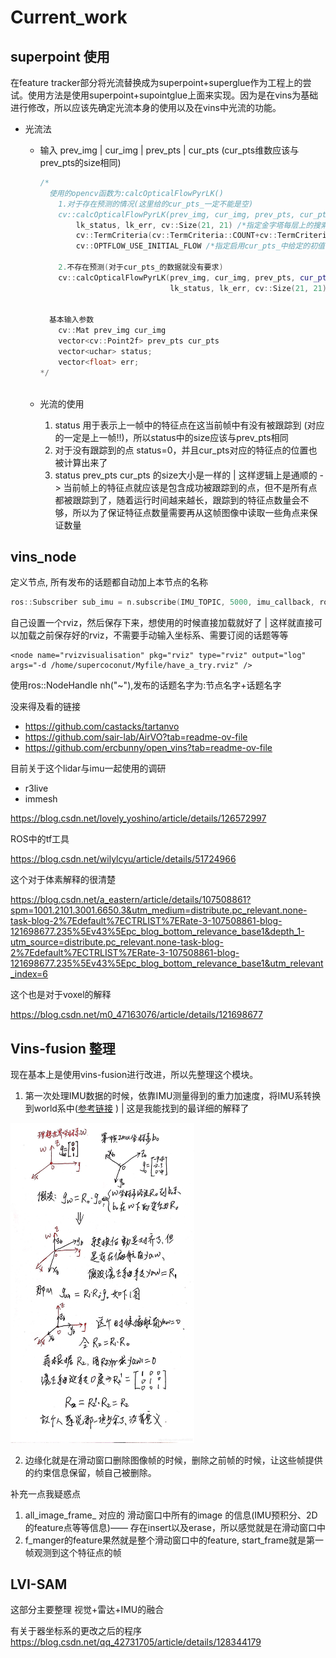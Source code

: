 # Current_work

##  superpoint 使用

在feature tracker部分将光流替换成为superpoint+superglue作为工程上的尝试。使用方法是使用superpoint+supointglue上面来实现。因为是在vins为基础进行修改，所以应该先确定光流本身的使用以及在vins中光流的功能。

- 光流法

    - 输入 prev_img |  cur_img  | prev_pts  | cur_pts (cur_pts维数应该与prev_pts的size相同)

        ```CPP
        /*
          使用的opencv函数为:calcOpticalFlowPyrLK()
            1.对于存在预测的情况(这里给的cur_pts_一定不能是空)
            cv::calcOpticalFlowPyrLK(prev_img, cur_img, prev_pts, cur_pts_ /*输出的追踪结果，允许给出初值*/, 
                lk_status, lk_err, cv::Size(21, 21) /*指定金字塔每层上的搜索窗口的size*/, 1 /*指定金字塔层数为2层*/, 
                cv::TermCriteria(cv::TermCriteria::COUNT+cv::TermCriteria::EPS, 30, 0.01) /*指定搜索的终止条件*/, 
                cv::OPTFLOW_USE_INITIAL_FLOW /*指定启用cur_pts_中给定的初值，以便加速搜索*/ );
        	
            2.不存在预测(对于cur_pts_的数据就没有要求)
            cv::calcOpticalFlowPyrLK(prev_img, cur_img, prev_pts, cur_pts_, 
                                     lk_status, lk_err, cv::Size(21, 21), 3);
        
                
          基本输入参数
          	cv::Mat prev_img cur_img
            vector<cv::Point2f> prev_pts cur_pts
            vector<uchar> status;
            vector<float> err;
        */ 
          
        
        
        ```

    - 光流的使用

        1. status 用于表示上一帧中的特征点在这当前帧中有没有被跟踪到 (对应的一定是上一帧!!)，所以status中的size应该与prev_pts相同
        2. 对于没有跟踪到的点 status=0，并且cur_pts对应的特征点的位置也被计算出来了
        3. status prev_pts cur_pts 的size大小是一样的 | 这样逻辑上是通顺的 -> 当前帧上的特征点就应该是包含成功被跟踪到的点，但不是所有点都被跟踪到了，随着运行时间越来越长，跟踪到的特征点数量会不够，所以为了保证特征点数量需要再从这帧图像中读取一些角点来保证数量











## vins_node

定义节点, 所有发布的话题都自动加上本节点的名称

```cpp
ros::Subscriber sub_imu = n.subscribe(IMU_TOPIC, 5000, imu_callback, ros::TransportHints().tcpNoDelay()); // ros::TransportHints().tcpNoDelay()提示要ros快速处理，方便实时操作
```

自己设置一个rviz，然后保存下来，想使用的时候直接加载就好了 | 这样就直接可以加载之前保存好的rviz，不需要手动输入坐标系、需要订阅的话题等等

```
<node name="rvizvisualisation" pkg="rviz" type="rviz" output="log" args="-d /home/supercoconut/Myfile/have_a_try.rviz" />
```





使用ros::NodeHandle nh("~"),发布的话题名字为:节点名字+话题名字







没来得及看的链接

- https://github.com/castacks/tartanvo
- https://github.com/sair-lab/AirVO?tab=readme-ov-file
- https://github.com/ercbunny/open_vins?tab=readme-ov-file







目前关于这个lidar与imu一起使用的调研

- r3live
- immesh

https://blog.csdn.net/lovely_yoshino/article/details/126572997

ROS中的tf工具

https://blog.csdn.net/wilylcyu/article/details/51724966



这个对于体素解释的很清楚

https://blog.csdn.net/a_eastern/article/details/107508861?spm=1001.2101.3001.6650.3&utm_medium=distribute.pc_relevant.none-task-blog-2%7Edefault%7ECTRLIST%7ERate-3-107508861-blog-121698677.235%5Ev43%5Epc_blog_bottom_relevance_base1&depth_1-utm_source=distribute.pc_relevant.none-task-blog-2%7Edefault%7ECTRLIST%7ERate-3-107508861-blog-121698677.235%5Ev43%5Epc_blog_bottom_relevance_base1&utm_relevant_index=6

这个也是对于voxel的解释

https://blog.csdn.net/m0_47163076/article/details/121698677

















## Vins-fusion 整理

现在基本上是使用vins-fusion进行改进，所以先整理这个模块。



1. 第一次处理IMU数据的时候，依靠IMU测量得到的重力加速度，将IMU系转换到world系中([参考链接](https://blog.csdn.net/hltt3838/article/details/109514591?ops_request_misc=%257B%2522request%255Fid%2522%253A%2522171342390616800215050781%2522%252C%2522scm%2522%253A%252220140713.130102334..%2522%257D&request_id=171342390616800215050781&biz_id=0&utm_medium=distribute.pc_search_result.none-task-blog-2~all~baidu_landing_v2~default-1-109514591-null-null.142^v100^pc_search_result_base6&utm_term=Eigen%3A%3AQuaterniond%3A%3AFromTwoVectors%28ng1%2C%20ng2%29.toRotationMatrix%28%29%3B&spm=1018.2226.3001.4187) ) | 这是我能找到的最详细的解释了

<img src="figure/watermark,type_ZmFuZ3poZW5naGVpdGk,shadow_10,text_aHR0cHM6Ly9ibG9nLmNzZG4ubmV0L2hsdHQzODM4,size_16,color_FFFFFF,t_70.png" alt="img" style="zoom: 50%;" />



2. 边缘化就是在滑动窗口删除图像帧的时候，删除之前帧的时候，让这些帧提供的约束信息保留，帧自己被删除。





补充一点我疑惑点

1. all_image_frame_   对应的 滑动窗口中所有的image 的信息(IMU预积分、2D的feature点等等信息)—— 存在insert以及erase，所以感觉就是在滑动窗口中
2. f_manger的feature果然就是整个滑动窗口中的feature, start_frame就是第一帧观测到这个特征点的帧

 





























































## LVI-SAM 

这部分主要整理 视觉+雷达+IMU的融合 

有关于器坐标系的更改之后的程序 https://blog.csdn.net/qq_42731705/article/details/128344179





